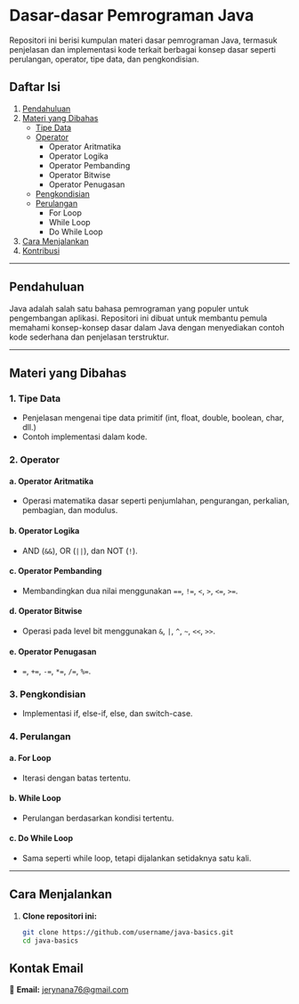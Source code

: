 # **Dasar-dasar Pemrograman Java**

Repositori ini berisi kumpulan materi dasar pemrograman Java, termasuk penjelasan dan implementasi kode terkait berbagai konsep dasar seperti perulangan, operator, tipe data, dan pengkondisian.

## **Daftar Isi**

1. [Pendahuluan](#pendahuluan)  
2. [Materi yang Dibahas](#materi-yang-dibahas)  
   - [Tipe Data](#1-tipe-data)  
   - [Operator](#2-operator)  
     - Operator Aritmatika  
     - Operator Logika  
     - Operator Pembanding  
     - Operator Bitwise  
     - Operator Penugasan  
   - [Pengkondisian](#3-pengkondisian)  
   - [Perulangan](#4-perulangan)  
     - For Loop  
     - While Loop  
     - Do While Loop  
3. [Cara Menjalankan](#cara-menjalankan)  
4. [Kontribusi](#kontribusi)  

---

## **Pendahuluan**

Java adalah salah satu bahasa pemrograman yang populer untuk pengembangan aplikasi. Repositori ini dibuat untuk membantu pemula memahami konsep-konsep dasar dalam Java dengan menyediakan contoh kode sederhana dan penjelasan terstruktur.

---

## **Materi yang Dibahas**

### **1. Tipe Data**
- Penjelasan mengenai tipe data primitif (int, float, double, boolean, char, dll.)
- Contoh implementasi dalam kode.

### **2. Operator**
#### a. **Operator Aritmatika**
- Operasi matematika dasar seperti penjumlahan, pengurangan, perkalian, pembagian, dan modulus.  

#### b. **Operator Logika**
- AND (`&&`), OR (`||`), dan NOT (`!`).  

#### c. **Operator Pembanding**
- Membandingkan dua nilai menggunakan `==`, `!=`, `<`, `>`, `<=`, `>=`.  

#### d. **Operator Bitwise**
- Operasi pada level bit menggunakan `&`, `|`, `^`, `~`, `<<`, `>>`.  

#### e. **Operator Penugasan**
- `=`, `+=`, `-=`, `*=`, `/=`, `%=`.  

### **3. Pengkondisian**
- Implementasi if, else-if, else, dan switch-case.  

### **4. Perulangan**
#### a. **For Loop**
- Iterasi dengan batas tertentu.  

#### b. **While Loop**
- Perulangan berdasarkan kondisi tertentu.  

#### c. **Do While Loop**
- Sama seperti while loop, tetapi dijalankan setidaknya satu kali.  

---

## **Cara Menjalankan**

1. **Clone repositori ini:**
   ```bash
   git clone https://github.com/username/java-basics.git
   cd java-basics
## **Kontak Email**
📧 **Email:** [jerynana76@gmail.com](mailto:jerynana76@gmail.com)


